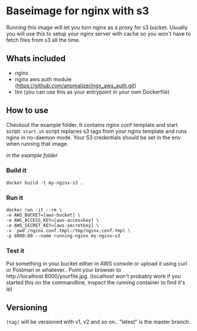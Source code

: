 # Baseimage for nginx with s3
Running this image will let you turn nginx as a proxy for s3 bucket. Usually you will use this to setup your nginx server with cache so you won't have to fetch files from s3 all the time.

## Whats included
- nginx
- nginx aws auth module (https://github.com/anomalizer/ngx_aws_auth.git)
- tini (you can use this as your entrypoint in your own Dockerfile)

## How to use
Checkout the example folder. It contains nginx conf template and start script. `start.sh` script replaces s3 tags from your nginx template and runs nginx in no-daemon mode. Your S3 credentials should be set in the env when running that image.

*in the example folder*

### Build it
```
docker build -t my-nginx-s3 .
```

### Run it
```
docker run -it --rm \
-e AWS_BUCKET=[aws-bucket] \
-e AWS_ACCESS_KEY=[aws-accesskey] \
-e AWS_SECRET_KEY=[aws-secretkey] \
-v `pwd`/nginx.conf.tmpl:/tmp/nginx.conf.tmpl \
-p 8000:80 --name running-nginx my-nginx-s3
```

### Test it
Put something in your bucket either in AWS console or upload it using curl or Postman or whatever.. Point your browser to http://localhost:8000/yourfile.jpg. (localhost won't probably work if you started this on the commandline, inspect the running container to find it's ip)

## Versioning
`[tag]` will be versioned with v1, v2 and so on.. "latest" is the master branch.